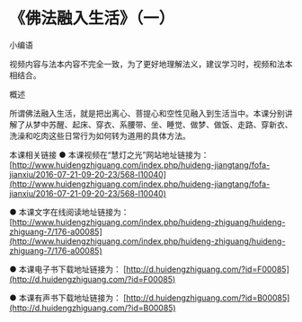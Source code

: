 # 《佛法融入生活》（一）

小编语

视频内容与法本内容不完全一致，为了更好地理解法义，建议学习时，视频和法本相结合。

概述

所谓佛法融入生活，就是把出离心、菩提心和空性见融入到生活当中。本课分别讲解了从梦中苏醒、起床、穿衣、系腰带、坐、睡觉、做梦、做饭、走路、穿新衣、洗澡和吃肉这些日常行为如何转为道用的具体方法。

本课相关链接 ● 本课视频在“慧灯之光”网站地址链接为： [http://www.huidengzhiguang.com/index.php/huideng-jiangtang/fofa-jianxiu/2016-07-21-09-20-23/568-l10040](http://www.huidengzhiguang.com/index.php/huideng-jiangtang/fofa-jianxiu/2016-07-21-09-20-23/568-l10040)

● 本课文字在线阅读地址链接为： [http://www.huidengzhiguang.com/index.php/huideng-zhiguang/huideng-zhiguang-7/176-a00085](http://www.huidengzhiguang.com/index.php/huideng-zhiguang/huideng-zhiguang-7/176-a00085)

● 本课电子书下载地址链接为： [http://d.huidengzhiguang.com/?id=F00085](http://d.huidengzhiguang.com/?id=F00085)

● 本课有声书下载地址链接为： [http://d.huidengzhiguang.com/?id=B00085](http://d.huidengzhiguang.com/?id=B00085)


